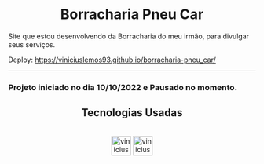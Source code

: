 <h1 align="center">Borracharia Pneu Car</h1>

Site que estou desenvolvendo da Borracharia do meu irmão, para divulgar seus serviços.

Deploy: https://viniciuslemos93.github.io/borracharia-pneu_car/
<hr>
<h3> Projeto iniciado no dia 10/10/2022 e Pausado no momento. </h3>

<h2 align="center">Tecnologias Usadas</h2>
<div align="center">
     <div style="display: inline_block margin-left:auto margin-rigth:auto"><br>
        <img align="lef" alt="vinicius-html" height="40 widht="50" src="https://cdn.jsdelivr.net/gh/devicons/devicon/icons/html5/html5-plain-wordmark.svg" />
        <img align="lef" alt="vinicius-css" height="40 widht="50" src="https://cdn.jsdelivr.net/gh/devicons/devicon/icons/css3/css3-plain-wordmark.svg" />
    </div>
</div>

